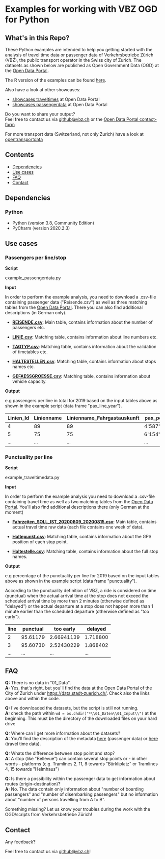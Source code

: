 # Examples for working with VBZ OGD for Python
## What's in this Repo?
These Python examples are intended to help you getting started with the analysis of travel time data or passenger data of Verkehrsbetriebe Zürich (VBZ), the public transport operator in the Swiss city of Zurich.
The datasets as shown below are published as Open Government Data (OGD) at the [Open Data Portal](https://data.stadt-zuerich.ch).

The R version of the examples can be found [here](https://github.com/VerkehrsbetriebeZuerich/ogd_examples_R).


Also have a look at other showcases:

- [showcases traveltimes](https://data.stadt-zuerich.ch/dataset/showcases/vbz_fahrzeiten_ogd)
at Open Data Portal
- [showcases passengerdata](https://data.stadt-zuerich.ch/dataset/showcases/vbz_fahrgastzahlen_ogd)
 at Open Data Portal

Do you want to share your output?  
Feel free to contact us via github@vbz.ch or the
[Open Data Portal contact-form](https://www.stadt-zuerich.ch/portal/de/index/ogd/kontakt.html)

For more transport data (Switzerland, not only Zurich) have a look at [opentransportdata](https://opentransportdata.swiss/de/)

## Contents
- [Dependencies](#Dependencies)
- [Use cases](#Use-cases)
- [FAQ](#FAQ)
- [Contact](#Contact)

## Dependencies

### Python
- Python (version 3.8, Community Edition)
- PyCharm (version 2020.2.3)


## Use cases

### Passengers per line/stop

**Script**

example_passengerdata.py

**Input**

In order to perform the example analysis, you need to download a .csv-file containing 
passenger data ("Reisende.csv") as well as three matching tables from the [Open Data Portal](https://data.stadt-zuerich.ch/dataset/vbz_fahrgastzahlen_ogd). There you can also find additional descriptions (in German only).

- **[REISENDE.csv](https://data.stadt-zuerich.ch/dataset/vbz_fahrgastzahlen_ogd/resource/38b0c1e5-1f4e-444d-975c-61a462aa8ca6)**: Main table, contains information about the number of passengers etc.  

- **[LINIE.csv](https://data.stadt-zuerich.ch/dataset/vbz_fahrgastzahlen_ogd/resource/463f92e0-5b20-44b3-b27f-59499e331e8d)**: Matching table, contains information about line numbers etc.  

- **[TAGTYP.csv](https://data.stadt-zuerich.ch/dataset/vbz_fahrgastzahlen_ogd/resource/09ffe483-19da-495e-81c6-711ae8dd49d3?inner_span=True)**: Matching table, contains information about the validation of timetables etc.  

- **[HALTESTELLEN.csv](https://data.stadt-zuerich.ch/dataset/vbz_fahrgastzahlen_ogd/resource/948b6347-8988-4705-9b08-45f0208a15da)**: Matching table, contains information about stops names etc.  
- **[GEFAESSGROESSE.csv](https://data.stadt-zuerich.ch/dataset/vbz_fahrgastzahlen_ogd/resource/718d9cb6-8daf-49d6-a5b2-687d3da78c58)**: Matching table, contains information about vehicle capacity.  


**Output**

e.g passengers per line in total for 2019 based on the input tables above as shown in the example script (data frame "pax_line_year").

Linien_Id | Linienname | Linienname_Fahrgastauskunft | pax_per_year
------------ | ------------- | ------------- | -------------
4 | 89 | 89 | 4'587'420.00
5 | 75 | 75 | 6'154'492.49
... | ... | ... | ...


### Punctuality per line

**Script**

example_traveltimedata.py

**Input**

In order to perform the example analysis you need to download a .csv-file containing travel time as well as two matching tables from the [Open Data Portal](https://data.stadt-zuerich.ch/dataset/vbz_fahrgastzahlen_ogd). You'll also find additional descriptions there (only German at the moment)

- **[Fahrzeiten_SOLL_IST_20200809_20200815.csv](https://data.stadt-zuerich.ch/dataset/vbz_fahrzeiten_ogd/resource/3029ec17-efea-44aa-9995-b8f10739aef2)**: Main table, contains actual travel time raw data (each file contains one week of data).

- **[Haltepunkt.csv](https://data.stadt-zuerich.ch/dataset/vbz_fahrzeiten_ogd/resource/7b6a666e-2df8-4846-b63c-b30ab5265111)**: Matching table, contains information about the GPS position of each stop point.


- **[Haltestelle.csv](https://data.stadt-zuerich.ch/dataset/vbz_fahrzeiten_ogd/resource/7bb0405f-c009-498a-bc7c-d42bf7664e5f)**: Matching table, contains information about the full stop names.

**Output**

e.g percentage of the punctuality per line for 2019 based on the input tables above as shown in the example script (data frame "punctuality").

According to the punctuality definition of VBZ, a ride is considered on time (punctual) when the actual arrival time at the stop
does not exceed the scheduled arrival time by more than 2 minutes (otherwise defined as "delayed") or the actual
departure at a stop does not happen more than 1 minute earlier than the scheduled departure (otherwise defined as
"too early").

line | punctual | too early | delayed
------------ | ------------- | ------------- | -------------
2 | 95.61179 | 	2.66941139 | 1.718800
3 | 95.60730 | 2.52430229 | 1.868402
... | ... | ... | ...


## FAQ

**Q:** There is no data in "01_Data".  
**A:** Yes, that's right, but you'll find the data at the Open Data Portal of the City of Zurich under https://data.stadt-zuerich.ch/. Check also the links above and within the code.

**Q:** I've downloaded the datasets, but the script is still not running.  
**A:** check the path within ```wd = os.chdir("*\\01_Daten\\01_Input\\")``` at the beginning. This must be the directory of the downloaded files on your hard drive

**Q:** Where can I get more information about the datasets?  
**A:** You'll find the description of the metadata [here](https://data.stadt-zuerich.ch/dataset/vbz_fahrgastzahlen_ogd) (passenger data)
or [here](https://data.stadt-zuerich.ch/dataset/vbz_fahrzeiten_ogd) (travel time data).

**Q:** Whats the difference between stop point and stop?  
**A:** A stop (like "Bellevue") can contain several stop points or - in other words - platforms (e.g. Tramlines 2, 11, 8 towards "Bürkliplatz" or Tramlines 4, 15 towards "Helmhaus")

**Q:** Is there a possibility within the passenger data to get information about routes (origin-destination)?  
**A:** No. The data contain only information about "number of boarding passengers" and "number of disembarking passengers" but no information about "number of persons travelling from A to B".

Something missing? Let us know your troubles during the work with the OGD/scripts from Verkehrsbetriebe Zürich! 


## Contact

Any feedback?

Feel free to contact us via
github@vbz.ch!


